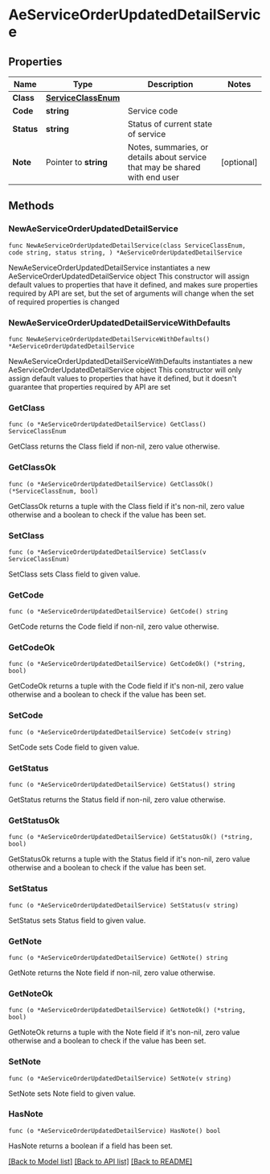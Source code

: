 # AeServiceOrderUpdatedDetailService

## Properties

Name | Type | Description | Notes
------------ | ------------- | ------------- | -------------
**Class** | [**ServiceClassEnum**](ServiceClassEnum.md) |  | 
**Code** | **string** | Service code | 
**Status** | **string** | Status of current state of service | 
**Note** | Pointer to **string** | Notes, summaries, or details about service that may be shared with end user | [optional] 

## Methods

### NewAeServiceOrderUpdatedDetailService

`func NewAeServiceOrderUpdatedDetailService(class ServiceClassEnum, code string, status string, ) *AeServiceOrderUpdatedDetailService`

NewAeServiceOrderUpdatedDetailService instantiates a new AeServiceOrderUpdatedDetailService object
This constructor will assign default values to properties that have it defined,
and makes sure properties required by API are set, but the set of arguments
will change when the set of required properties is changed

### NewAeServiceOrderUpdatedDetailServiceWithDefaults

`func NewAeServiceOrderUpdatedDetailServiceWithDefaults() *AeServiceOrderUpdatedDetailService`

NewAeServiceOrderUpdatedDetailServiceWithDefaults instantiates a new AeServiceOrderUpdatedDetailService object
This constructor will only assign default values to properties that have it defined,
but it doesn't guarantee that properties required by API are set

### GetClass

`func (o *AeServiceOrderUpdatedDetailService) GetClass() ServiceClassEnum`

GetClass returns the Class field if non-nil, zero value otherwise.

### GetClassOk

`func (o *AeServiceOrderUpdatedDetailService) GetClassOk() (*ServiceClassEnum, bool)`

GetClassOk returns a tuple with the Class field if it's non-nil, zero value otherwise
and a boolean to check if the value has been set.

### SetClass

`func (o *AeServiceOrderUpdatedDetailService) SetClass(v ServiceClassEnum)`

SetClass sets Class field to given value.


### GetCode

`func (o *AeServiceOrderUpdatedDetailService) GetCode() string`

GetCode returns the Code field if non-nil, zero value otherwise.

### GetCodeOk

`func (o *AeServiceOrderUpdatedDetailService) GetCodeOk() (*string, bool)`

GetCodeOk returns a tuple with the Code field if it's non-nil, zero value otherwise
and a boolean to check if the value has been set.

### SetCode

`func (o *AeServiceOrderUpdatedDetailService) SetCode(v string)`

SetCode sets Code field to given value.


### GetStatus

`func (o *AeServiceOrderUpdatedDetailService) GetStatus() string`

GetStatus returns the Status field if non-nil, zero value otherwise.

### GetStatusOk

`func (o *AeServiceOrderUpdatedDetailService) GetStatusOk() (*string, bool)`

GetStatusOk returns a tuple with the Status field if it's non-nil, zero value otherwise
and a boolean to check if the value has been set.

### SetStatus

`func (o *AeServiceOrderUpdatedDetailService) SetStatus(v string)`

SetStatus sets Status field to given value.


### GetNote

`func (o *AeServiceOrderUpdatedDetailService) GetNote() string`

GetNote returns the Note field if non-nil, zero value otherwise.

### GetNoteOk

`func (o *AeServiceOrderUpdatedDetailService) GetNoteOk() (*string, bool)`

GetNoteOk returns a tuple with the Note field if it's non-nil, zero value otherwise
and a boolean to check if the value has been set.

### SetNote

`func (o *AeServiceOrderUpdatedDetailService) SetNote(v string)`

SetNote sets Note field to given value.

### HasNote

`func (o *AeServiceOrderUpdatedDetailService) HasNote() bool`

HasNote returns a boolean if a field has been set.


[[Back to Model list]](../README.md#documentation-for-models) [[Back to API list]](../README.md#documentation-for-api-endpoints) [[Back to README]](../README.md)


